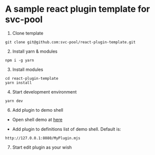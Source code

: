 # A sample react plugin template for svc-pool

1. Clone template

```
git clone git@github.com:svc-pool/react-plugin-template.git
```

2. Install yarn & modules

```
npm i -g yarn
```

3. Install modules

```
cd react-plugin-template
yarn install
```

4. Start development environment

```
yarn dev
```

6. Add plugin to demo shell

- Open shell demo at [here](https://svc-pool.github.io/demo-react-shell/)

- Add plugin to definitions list of demo shell. Default is:

```
http://127.0.0.1:8080/MyPlugin.mjs
```

7. Start edit plugin as your wish
